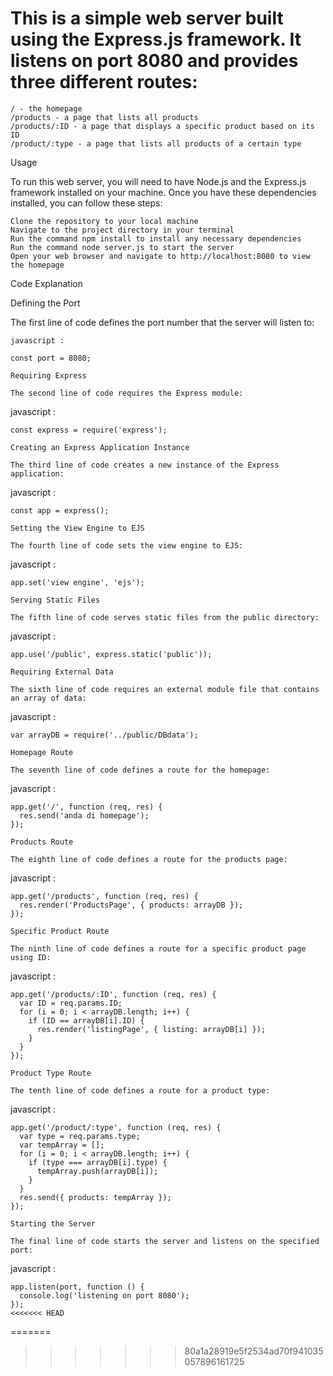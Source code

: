 # This is a simple web server built using the Express.js framework. It listens on port 8080 and provides three different routes:

    / - the homepage
    /products - a page that lists all products
    /products/:ID - a page that displays a specific product based on its ID
    /product/:type - a page that lists all products of a certain type

Usage

To run this web server, you will need to have Node.js and the Express.js framework installed on your machine. Once you have these dependencies installed, you can follow these steps:

    Clone the repository to your local machine
    Navigate to the project directory in your terminal
    Run the command npm install to install any necessary dependencies
    Run the command node server.js to start the server
    Open your web browser and navigate to http://localhost:8080 to view the homepage

Code Explanation

Defining the Port

The first line of code defines the port number that the server will listen to:
```
javascript :

const port = 8080;

Requiring Express

The second line of code requires the Express module:
```
javascript :
```
const express = require('express');

Creating an Express Application Instance

The third line of code creates a new instance of the Express application:
```
javascript :
```
const app = express();

Setting the View Engine to EJS

The fourth line of code sets the view engine to EJS:
```
javascript :
```
app.set('view engine', 'ejs');

Serving Static Files

The fifth line of code serves static files from the public directory:
```
javascript :
```
app.use('/public', express.static('public'));

Requiring External Data

The sixth line of code requires an external module file that contains an array of data:
```
javascript :
```
var arrayDB = require('../public/DBdata');

Homepage Route

The seventh line of code defines a route for the homepage:
```
javascript :
```
app.get('/', function (req, res) {
  res.send('anda di homepage');
});

Products Route

The eighth line of code defines a route for the products page:
```
javascript :
```
app.get('/products', function (req, res) {
  res.render('ProductsPage', { products: arrayDB });
});

Specific Product Route

The ninth line of code defines a route for a specific product page using ID:
```
javascript :
```
app.get('/products/:ID', function (req, res) {
  var ID = req.params.ID;
  for (i = 0; i < arrayDB.length; i++) {
    if (ID == arrayDB[i].ID) {
      res.render('listingPage', { listing: arrayDB[i] });
    }
  }
});

Product Type Route

The tenth line of code defines a route for a product type:
```
javascript :
```
app.get('/product/:type', function (req, res) {
  var type = req.params.type;
  var tempArray = [];
  for (i = 0; i < arrayDB.length; i++) {
    if (type === arrayDB[i].type) {
      tempArray.push(arrayDB[i]);
    }
  }
  res.send({ products: tempArray });
});

Starting the Server

The final line of code starts the server and listens on the specified port:
```
javascript :
```
app.listen(port, function () {
  console.log('listening on port 8080');
});
<<<<<<< HEAD
```
=======
>>>>>>> 80a1a28919e5f2534ad70f941035057896161725
